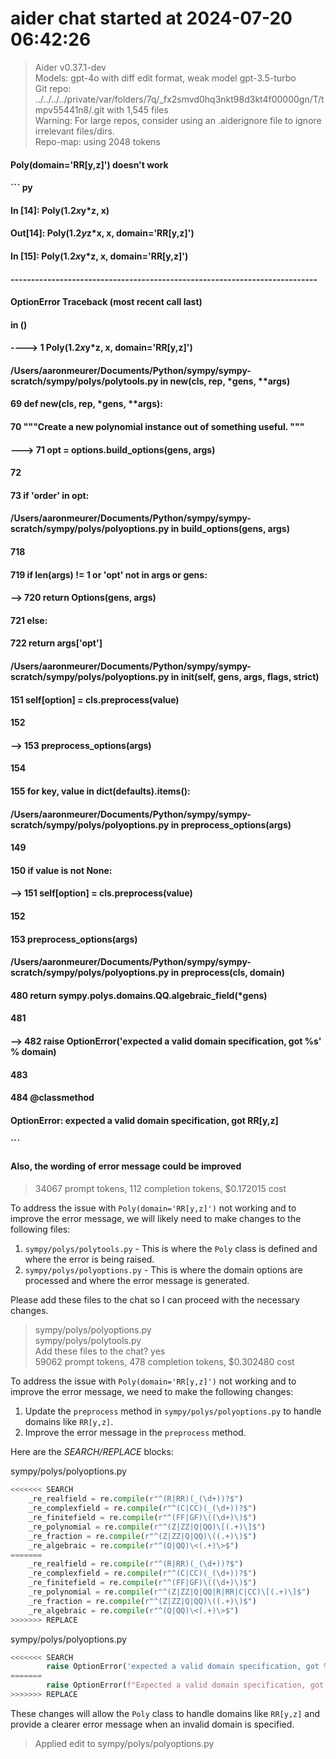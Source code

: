 
# aider chat started at 2024-07-20 06:42:26

> Aider v0.37.1-dev  
> Models: gpt-4o with diff edit format, weak model gpt-3.5-turbo  
> Git repo: ../../../../private/var/folders/7q/_fx2smvd0hq3nkt98d3kt4f00000gn/T/tmpv55441n8/.git with 1,545 files  
> Warning: For large repos, consider using an .aiderignore file to ignore irrelevant files/dirs.  
> Repo-map: using 2048 tokens  

#### Poly(domain='RR[y,z]') doesn't work  
#### ``` py  
#### In [14]: Poly(1.2*x*y*z, x)  
#### Out[14]: Poly(1.2*y*z*x, x, domain='RR[y,z]')  
####   
#### In [15]: Poly(1.2*x*y*z, x, domain='RR[y,z]')  
#### ---------------------------------------------------------------------------  
#### OptionError                               Traceback (most recent call last)  
#### <ipython-input-15-d83389519ae1> in <module>()  
#### ----> 1 Poly(1.2*x*y*z, x, domain='RR[y,z]')  
####   
#### /Users/aaronmeurer/Documents/Python/sympy/sympy-scratch/sympy/polys/polytools.py in __new__(cls, rep, *gens, **args)  
####      69     def __new__(cls, rep, *gens, **args):  
####      70         """Create a new polynomial instance out of something useful. """  
#### ---> 71         opt = options.build_options(gens, args)  
####      72  
####      73         if 'order' in opt:  
####   
#### /Users/aaronmeurer/Documents/Python/sympy/sympy-scratch/sympy/polys/polyoptions.py in build_options(gens, args)  
####     718  
####     719     if len(args) != 1 or 'opt' not in args or gens:  
#### --> 720         return Options(gens, args)  
####     721     else:  
####     722         return args['opt']  
####   
#### /Users/aaronmeurer/Documents/Python/sympy/sympy-scratch/sympy/polys/polyoptions.py in __init__(self, gens, args, flags, strict)  
####     151                     self[option] = cls.preprocess(value)  
####     152  
#### --> 153         preprocess_options(args)  
####     154  
####     155         for key, value in dict(defaults).items():  
####   
#### /Users/aaronmeurer/Documents/Python/sympy/sympy-scratch/sympy/polys/polyoptions.py in preprocess_options(args)  
####     149  
####     150                 if value is not None:  
#### --> 151                     self[option] = cls.preprocess(value)  
####     152  
####     153         preprocess_options(args)  
####   
#### /Users/aaronmeurer/Documents/Python/sympy/sympy-scratch/sympy/polys/polyoptions.py in preprocess(cls, domain)  
####     480                 return sympy.polys.domains.QQ.algebraic_field(*gens)  
####     481  
#### --> 482         raise OptionError('expected a valid domain specification, got %s' % domain)  
####     483  
####     484     @classmethod  
####   
#### OptionError: expected a valid domain specification, got RR[y,z]  
#### ```  
####   
#### Also, the wording of error message could be improved  
####  
> 34067 prompt tokens, 112 completion tokens, $0.172015 cost  

To address the issue with `Poly(domain='RR[y,z]')` not working and to improve the error message, we will likely need to make changes to the following files:

1. `sympy/polys/polytools.py` - This is where the `Poly` class is defined and where the error is being raised.
2. `sympy/polys/polyoptions.py` - This is where the domain options are processed and where the error message is generated.

Please add these files to the chat so I can proceed with the necessary changes.

> sympy/polys/polyoptions.py  
> sympy/polys/polytools.py  
> Add these files to the chat? yes  
> 59062 prompt tokens, 478 completion tokens, $0.302480 cost  

To address the issue with `Poly(domain='RR[y,z]')` not working and to improve the error message, we need to make the following changes:

1. Update the `preprocess` method in `sympy/polys/polyoptions.py` to handle domains like `RR[y,z]`.
2. Improve the error message in the `preprocess` method.

Here are the *SEARCH/REPLACE* blocks:

sympy/polys/polyoptions.py
```python
<<<<<<< SEARCH
    _re_realfield = re.compile(r"^(R|RR)(_(\d+))?$")
    _re_complexfield = re.compile(r"^(C|CC)(_(\d+))?$")
    _re_finitefield = re.compile(r"^(FF|GF)\((\d+)\)$")
    _re_polynomial = re.compile(r"^(Z|ZZ|Q|QQ)\[(.+)\]$")
    _re_fraction = re.compile(r"^(Z|ZZ|Q|QQ)\((.+)\)$")
    _re_algebraic = re.compile(r"^(Q|QQ)\<(.+)\>$")
=======
    _re_realfield = re.compile(r"^(R|RR)(_(\d+))?$")
    _re_complexfield = re.compile(r"^(C|CC)(_(\d+))?$")
    _re_finitefield = re.compile(r"^(FF|GF)\((\d+)\)$")
    _re_polynomial = re.compile(r"^(Z|ZZ|Q|QQ|R|RR|C|CC)\[(.+)\]$")
    _re_fraction = re.compile(r"^(Z|ZZ|Q|QQ)\((.+)\)$")
    _re_algebraic = re.compile(r"^(Q|QQ)\<(.+)\>$")
>>>>>>> REPLACE
```

sympy/polys/polyoptions.py
```python
<<<<<<< SEARCH
        raise OptionError('expected a valid domain specification, got %s' % domain)
=======
        raise OptionError(f"Expected a valid domain specification, got '{domain}'")
>>>>>>> REPLACE
```

These changes will allow the `Poly` class to handle domains like `RR[y,z]` and provide a clearer error message when an invalid domain is specified.

> Applied edit to sympy/polys/polyoptions.py  
